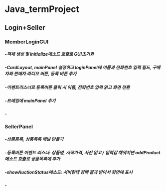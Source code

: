 # Java_termProject

## Login+Seller

### MemberLoginGUI

##### -객체 생성 및 initialize메소드 호출로 GUI초기화
##### -CardLayout, mainPanel 설정하고 loginPanel에 이름과 전화번호 입력 필드, 구매자와 판매자 라디오 버튼, 등록 버튼 추가
##### -이벤트리스너로 등록버튼 클릭 시 이름, 전화번호 입력 읽고 화면 전환
##### -프레임에 mainPanel 추가 
##### -

### SellerPanel
##### -상품등록, 상품목록 패널 만들기
##### -등록버튼 이벤트 리스너: 상품명, 시작가격, 사진 읽고 / 입력값 채워지면 addProduct 메소드 호출로 상품목록에 추가
##### -showAuctionStatus메소드: 서버한테 경매 결과 받아서 화면에 표시
##### -
